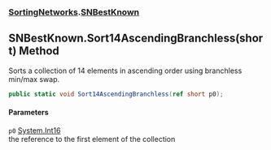 ### [SortingNetworks](SortingNetworks.md 'SortingNetworks').[SNBestKnown](SortingNetworks_SNBestKnown.md 'SortingNetworks.SNBestKnown')
## SNBestKnown.Sort14AscendingBranchless(short) Method
Sorts a collection of 14 elements in ascending order using branchless min/max swap.  
```csharp
public static void Sort14AscendingBranchless(ref short p0);
```
#### Parameters
<a name='SortingNetworks_SNBestKnown_Sort14AscendingBranchless(short)_p0'></a>
`p0` [System.Int16](https://docs.microsoft.com/en-us/dotnet/api/System.Int16 'System.Int16')  
the reference to the first element of the collection
  
